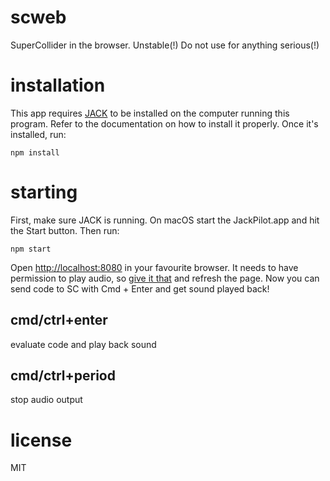 # scweb

SuperCollider in the browser. Unstable(!) Do not use for anything serious(!)

# installation

This app requires [JACK](http://jackaudio.org/) to be installed on the computer running this program. Refer to the documentation on how to install it properly. Once it's installed, run:

```
npm install
```

# starting

First, make sure JACK is running. On macOS start the JackPilot.app and hit the Start button. Then run:

```
npm start
```

Open [http://localhost:8080](http://localhost:8080) in your favourite browser.
It needs to have permission to play audio, so [give it that](https://support.mozilla.org/en-US/kb/block-autoplay)
and refresh the page. Now you can send code to SC with Cmd + Enter and get sound played back!

## cmd/ctrl+enter

evaluate code and play back sound

## cmd/ctrl+period

stop audio output

# license

MIT
